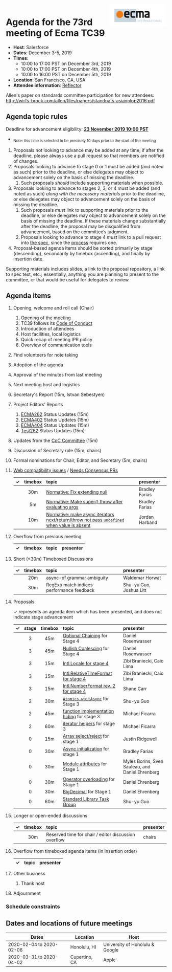 
<img src="../images/Ecma_RVB-003.jpg" align="right" height="70" alt="" />

# Agenda for the 73rd meeting of Ecma TC39

- **Host**: Salesforce
- **Dates**: December 3-5, 2019
- **Times**:
  - 10:00 to 17:00 PST on December 3rd, 2019
  - 10:00 to 17:00 PST on December 4th, 2019
  - 10:00 to 16:00 PST on December 5th, 2019
- **Location**: San Francisco, CA, USA
- **Attendee information**: [Reflector](https://github.com/tc39/Reflector/issues/253)

Allen's paper on standards committee participation for new attendees: http://wirfs-brock.com/allen/files/papers/standpats-asianplop2016.pdf

## Agenda topic rules

Deadline for advancement eligibility: [**23 November 2019 10:00 PST**](https://www.timeanddate.com/countdown/generic?p0=1440&iso=20191123T18&msg=73rd%20Meeting%20of%20TC39%3A%20agenda%20deadline%20for%20proposal%20advancement)
  - <sub>Note: this time is selected to be precisely 10 days prior to the start of the meeting</sub>

1. Proposals not looking to advance may be added at any time; if after the deadline, please always use a pull request so that members are notified of changes.
1. Proposals looking to advance to stage 0 or 1 must be added (and noted as such) prior to the deadline, or else delegates may object to advancement solely on the basis of missing the deadline.
    1. Such proposals *should* include supporting materials when possible.
1. Proposals looking to advance to stages 2, 3, or 4 must be added (and noted as such) *along with the necessary materials* prior to the deadline, or else delegates may object to advancement solely on the basis of missing the deadline.
    1. Such proposals *must* link to supporting materials prior to the deadline, or else delegates may object to advancement solely on the basis of missing the deadline. If these materials change substantially after the deadline, the proposal may be disqualified from advancement, based on the committee’s judgment.
    1. Proposals looking to advance to stage 4 *must* link to a pull request into [the spec](https://github.com/tc39/ecma262), since the [process](https://tc39.github.io/process-document/) requires one.
1. Proposal-based agenda items should be sorted primarily by stage (descending), secondarily by timebox (ascending), and finally by insertion date.

Supporting materials includes slides, a link to the proposal repository, a link to spec text, etc.; essentially, anything you are planning to present to the committee, or that would be useful for delegates to review.

## Agenda items

1. Opening, welcome and roll call (Chair)
    1. Opening of the meeting
    1. TC39 follows its [Code of Conduct](https://tc39.github.io/code-of-conduct/)
    1. Introduction of attendees
    1. Host facilities, local logistics
    1. Quick recap of meeting IPR policy
    1. Overview of communication tools
1. Find volunteers for note taking
1. Adoption of the agenda
1. Approval of the minutes from last meeting
1. Next meeting host and logistics
1. Secretary's Report (15m, Istvan Sebestyen)
1. Project Editors’ Reports
    1. [ECMA262](https://github.com/tc39/ecma262) Status Updates (15m)
    1. [ECMA402](https://github.com/tc39/ecma402) Status Updates (15m)
    1. [ECMA404](https://www.ecma-international.org/publications/standards/Ecma-404.htm) Status Updates (15m)
    1. [Test262](https://github.com/tc39/test262) Status Updates (15m)
1. Updates from the [CoC Committee](https://tc39.es/code-of-conduct/#code-of-conduct-committee) (15m)
1. Discussion of Secretary role (15m, chairs)
1. Formal nominations for Chair, Editor, and Secretary (5m, chairs)
1. [Web compatibility issues](https://github.com/tc39/ecma262/issues?utf8=✓&q=is%3Aopen+label%3A%22web+reality%22+is%3Aissue) / [Needs Consensus PRs](https://github.com/tc39/ecma262/pulls?q=is%3Apr+is%3Aopen+label%3A%22needs+consensus%22)

    | ✓ | timebox | topic | presenter |
    |:-:|:-------:|-------|-----------|
    |   | 30m     | [Normative: Fix extending null](https://github.com/tc39/ecma262/pull/1321) | Bradley Farias |
    |   | 5m      | [Normative: Make super() throw after evaluating args](https://github.com/tc39/ecma262/pull/1775) | Bradley Farias |
    |   | 10m     | [Normative: make async iterators next/return/throw not pass `undefined` when value is absent](https://github.com/tc39/ecma262/pull/1776) | Jordan Harband |

1. Overflow from previous meeting

    | ✓ | timebox | topic | presenter |
    |:-:|:-------:|-------|-----------|

1. Short (&le;30m) Timeboxed Discussions

    | ✓ | timebox | topic | presenter |
    |:-:|:-------:|-------|-----------|
    |   | 20m     | async-of grammar ambiguity | Waldemar Horwat |
    |   | 30m     | RegExp match indices performance feedback | Shu-yu Guo, Joshua Litt |

1. Proposals

    ✓ represents an agenda item which has been presented, and does not indicate stage advancement

    | ✓ | stage | timebox | topic | presenter |
    |:-:|:-----:|:-------:|-------|-----------|
    |   | 3     | 45m     | [Optional Chaining](https://github.com/tc39/proposal-optional-chaining/) for Stage 4 | Daniel Rosenwasser |
    |   | 3     | 45m     | [Nullish Coalescing](https://github.com/tc39/proposal-nullish-coalescing/) for Stage 4 | Daniel Rosenwasser |
    |   | 3     | 15m     | [Intl.Locale for stage 4](https://github.com/tc39/proposal-intl-locale/) | Zibi Braniecki, Caio Lima
    |   | 3     | 15m     | [Intl.RelativeTimeFormat for stage 4](https://github.com/tc39/proposal-intl-relative-time) | Zibi Braniecki, Caio Lima
    |   | 3     | 15m     | [Intl.NumberFormat rev. 2 for stage 4](https://github.com/tc39/proposal-unified-intl-numberformat) | Shane Carr
    |   | 2     | 30m     | [`Atomics.waitAsync`](https://github.com/tc39/proposal-atomics-wait-async) for Stage 3 | Shu-yu Guo |
    |   | 2     | 45m     | [function implementation hiding](https://github.com/tc39/proposal-function-implementation-hiding) for stage 3 | Michael Ficarra |
    |   | 2     | 60m     | [iterator helpers](https://github.com/tc39/proposal-iterator-helpers) for stage 3 | Michael Ficarra |
    |   | 0     | 15m     | [Array select/reject](https://github.com/jridgewell/proposal-array-select-reject) for stage 1 | Justin Ridgewell |
    |   | 0     | 30m     | [Async initialization](https://docs.google.com/presentation/d/1DsjZAzBjn2gCrr4l0uZzCymPIWZTKM8KzcnMBF31HAg/edit?usp=sharing) for stage 1 | Bradley Farias |
    |   | 0     | 30m     | [Module attributes](https://github.com/littledan/proposal-module-attributes/) for Stage 1 | Myles Borins, Sven Sauleau, and Daniel Ehrenberg |
    |   | 0     | 30m     | [Operator overloading](https://github.com/littledan/proposal-operator-overloading/) for Stage 1 | Daniel Ehrenberg |
    |   | 0     | 30m     | [BigDecimal](https://github.com/littledan/proposal-bigdecimal) for Stage 1 | Daniel Ehrenberg |
    |   | 0     | 60m     | [Standard Library Task Group](https://github.com/syg/standard-library-task-group) | Shu-yu Guo



1. Longer or open-ended discussions

    | ✓ | timebox | topic | presenter |
    |:-:|:-------:|-------|-----------|
    |   | 30m | Reserved time for chair / editor discussion overflow | chairs |

1. Overflow from timeboxed agenda items (in insertion order)

    | ✓ | topic | presenter |
    |:-:|-------|-----------|

1. Other business
    1. Thank host
1. Adjournment

### Schedule constraints

## Dates and locations of future meetings

| Dates                    | Location          | Host                    |
|--------------------------|-------------------|-------------------------|
| 2020-02-04 to 2020-02-06 | Honolulu, HI      | University of Honolulu & Google  |
| 2020-03-31 to 2020-04-02 | Cupertino, CA     | Apple                   |
